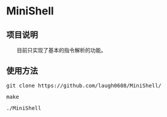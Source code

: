 # MiniShell
## 项目说明
&emsp;&emsp;目前只实现了基本的指令解析的功能。</br>
## 使用方法
<pre>git clone https://github.com/laugh0608/MiniShell/</pre>
<pre>make</pre>
<pre>./MiniShell</pre>
